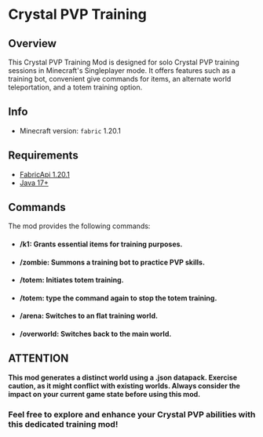 
# Crystal PVP Training
## Overview
This Crystal PVP Training Mod is designed for solo Crystal PVP training sessions in Minecraft's Singleplayer mode. It offers features such as a training bot, convenient give commands for items, an alternate world teleportation, and a totem training option.

## Info
- Minecraft version: ```fabric``` 1.20.1

## Requirements
- [FabricApi 1.20.1](https://cdn.modrinth.com/data/P7dR8mSH/versions/YG53rBmj/fabric-api-0.92.0%2B1.20.1.jar)
- [Java 17+](https://www.oracle.com/java/technologies/javase/jdk17-archive-downloads.html)

## Commands
The mod provides the following commands:
- #### /k1: Grants essential items for training purposes.
- #### /zombie: Summons a training bot to practice PVP skills.
- #### /totem: Initiates totem training.
- #### /totem: type the command again to stop the totem training.
- #### /arena: Switches to an flat training world.
- #### /overworld: Switches back to the main world.

## ATTENTION

**This mod generates a distinct world using a .json datapack. Exercise caution, as it might conflict with existing worlds. Always consider the impact on your current game state before using this mod.**

### Feel free to explore and enhance your Crystal PVP abilities with this dedicated training mod!
